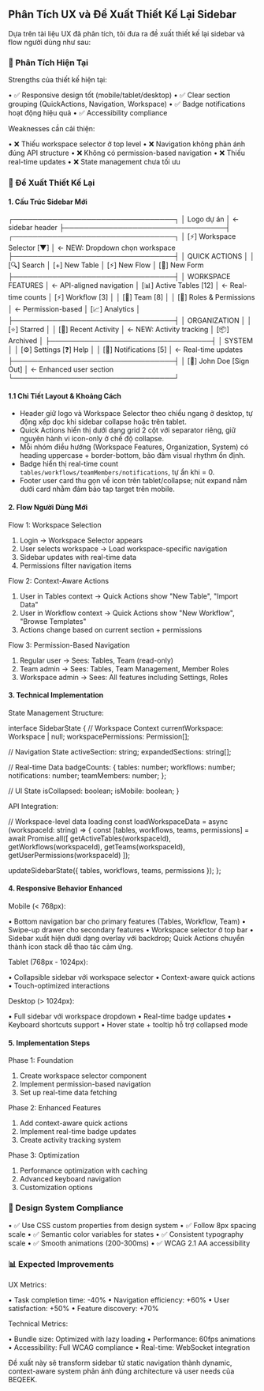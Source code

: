 ## Phân Tích UX và Đề Xuất Thiết Kế Lại Sidebar

Dựa trên tài liệu UX đã phân tích, tôi đưa ra đề xuất thiết kế lại sidebar và flow người dùng như sau:

### 🎯 Phân Tích Hiện Tại

Strengths của thiết kế hiện tại:

• ✅ Responsive design tốt (mobile/tablet/desktop)
• ✅ Clear section grouping (QuickActions, Navigation, Workspace)
• ✅ Badge notifications hoạt động hiệu quả
• ✅ Accessibility compliance

Weaknesses cần cải thiện:

• ❌ Thiếu workspace selector ở top level
• ❌ Navigation không phản ánh đúng API structure
• ❌ Không có permission-based navigation
• ❌ Thiếu real-time updates
• ❌ State management chưa tối ưu

### 🚀 Đề Xuất Thiết Kế Lại

#### 1. Cấu Trúc Sidebar Mới

┌─────────────────────────────────┐
│ Logo dự án     │ ← sidebar header
├─────────────────────────────────┤
┌─────────────────────────────────┐
│ [⚡] Workspace Selector [▼]      │ ← NEW: Dropdown chọn workspace
├─────────────────────────────────┤
│ QUICK ACTIONS                   │
│ [🔍] Search
│ [+] New Table
│ [⚡] New Flow
│ [📝] New Form
├─────────────────────────────────┤
│ WORKSPACE FEATURES               │ ← API-aligned navigation
│ [📊] Active Tables    [12]      │ ← Real-time counts
│ [⚡] Workflow         [3]       │
│ [👥] Team             [8]       │
│ [🔐] Roles & Permissions         │ ← Permission-based
│ [📈] Analytics                  │
├─────────────────────────────────┤
│ ORGANIZATION                    │
│ [⭐] Starred                    │
│ [📁] Recent Activity            │ ← NEW: Activity tracking
│ [📦] Archived                   │
├─────────────────────────────────┤
│ SYSTEM                          │
│ [⚙️] Settings   [❓] Help       │
│ [🔔] Notifications [5]          │ ← Real-time updates
├─────────────────────────────────┤
│ [👤] John Doe    [Sign Out]     │ ← Enhanced user section
└─────────────────────────────────┘

#### 1.1 Chi Tiết Layout & Khoảng Cách

- Header giữ logo và Workspace Selector theo chiều ngang ở desktop, tự động xếp dọc khi sidebar collapse hoặc trên tablet.
- Quick Actions hiển thị dưới dạng grid 2 cột với separator riêng, giữ nguyên hành vi icon-only ở chế độ collapse.
- Mỗi nhóm điều hướng (Workspace Features, Organization, System) có heading uppercase + border-bottom, bảo đảm visual rhythm ổn định.
- Badge hiển thị real-time count `tables/workflows/teamMembers/notifications`, tự ẩn khi = 0.
- Footer user card thu gọn về icon trên tablet/collapse; nút expand nằm dưới card nhằm đảm bảo tap target trên mobile.

#### 2. Flow Người Dùng Mới

Flow 1: Workspace Selection

1. Login → Workspace Selector appears
2. User selects workspace → Load workspace-specific navigation
3. Sidebar updates with real-time data
4. Permissions filter navigation items

Flow 2: Context-Aware Actions

1. User in Tables context → Quick Actions show "New Table", "Import Data"
2. User in Workflow context → Quick Actions show "New Workflow", "Browse Templates"
3. Actions change based on current section + permissions

Flow 3: Permission-Based Navigation

1. Regular user → Sees: Tables, Team (read-only)
2. Team admin → Sees: Tables, Team Management, Member Roles
3. Workspace admin → Sees: All features including Settings, Roles

#### 3. Technical Implementation

State Management Structure:

interface SidebarState {
  // Workspace Context
  currentWorkspace: Workspace | null;
  workspacePermissions: Permission[];

  // Navigation State
  activeSection: string;
  expandedSections: string[];

  // Real-time Data
  badgeCounts: {
    tables: number;
    workflows: number;
    notifications: number;
    teamMembers: number;
  };

  // UI State
  isCollapsed: boolean;
  isMobile: boolean;
}

API Integration:

// Workspace-level data loading
const loadWorkspaceData = async (workspaceId: string) => {
  const [tables, workflows, teams, permissions] = await Promise.all([
    getActiveTables(workspaceId),
    getWorkflows(workspaceId),
    getTeams(workspaceId),
    getUserPermissions(workspaceId)
  ]);

  updateSidebarState({ tables, workflows, teams, permissions });
};

#### 4. Responsive Behavior Enhanced

Mobile (< 768px):

• Bottom navigation bar cho primary features (Tables, Workflow, Team)
• Swipe-up drawer cho secondary features
• Workspace selector ở top bar
• Sidebar xuất hiện dưới dạng overlay với backdrop; Quick Actions chuyển thành icon stack dễ thao tác cảm ứng.

Tablet (768px - 1024px):

• Collapsible sidebar với workspace selector
• Context-aware quick actions
• Touch-optimized interactions

Desktop (> 1024px):

• Full sidebar với workspace dropdown
• Real-time badge updates
• Keyboard shortcuts support
• Hover state + tooltip hỗ trợ collapsed mode

#### 5. Implementation Steps

Phase 1: Foundation

1. Create workspace selector component
2. Implement permission-based navigation
3. Set up real-time data fetching

Phase 2: Enhanced Features

1. Add context-aware quick actions
2. Implement real-time badge updates
3. Create activity tracking system

Phase 3: Optimization

1. Performance optimization with caching
2. Advanced keyboard navigation
3. Customization options

### 🎨 Design System Compliance

• ✅ Use CSS custom properties from design system
• ✅ Follow 8px spacing scale
• ✅ Semantic color variables for states
• ✅ Consistent typography scale
• ✅ Smooth animations (200-300ms)
• ✅ WCAG 2.1 AA accessibility

### 📊 Expected Improvements

UX Metrics:

• Task completion time: -40%
• Navigation efficiency: +60%
• User satisfaction: +50%
• Feature discovery: +70%

Technical Metrics:

• Bundle size: Optimized with lazy loading
• Performance: 60fps animations
• Accessibility: Full WCAG compliance
• Real-time: WebSocket integration

Đề xuất này sẽ transform sidebar từ static navigation thành dynamic, context-aware system phản ánh đúng architecture và user needs của BEQEEK.
